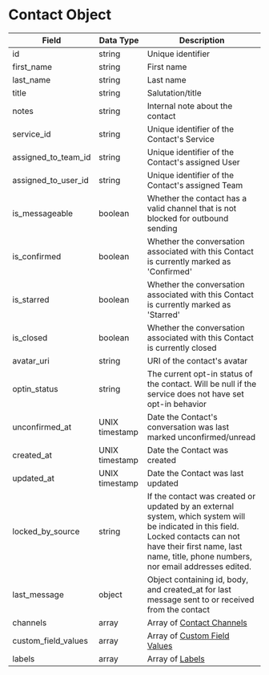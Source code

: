 # Contact Object

Field | Data Type | Description
--- | --- | ---
id | string | Unique identifier
first_name | string | First name
last_name | string | Last name
title | string | Salutation/title
notes | string | Internal note about the contact
service_id | string | Unique identifier of the Contact's Service
assigned_to_team_id | string | Unique identifier of the Contact's assigned User
assigned_to_user_id | string | Unique identifier of the Contact's assigned Team 
is_messageable | boolean | Whether the contact has a valid channel that is not blocked for outbound sending
is_confirmed | boolean | Whether the conversation associated with this Contact is currently marked as 'Confirmed'
is_starred | boolean | Whether the conversation associated with this Contact is currently marked as 'Starred'
is_closed | boolean | Whether the conversation associated with this Contact is currently closed
avatar_uri | string | URI of the contact's avatar
optin_status | string | The current opt-in status of the contact.  Will be null if the service does not have set opt-in behavior
unconfirmed_at | UNIX timestamp | Date the Contact's conversation was last marked unconfirmed/unread
created_at | UNIX timestamp | Date the Contact was created
updated_at | UNIX timestamp | Date the Contact was last updated
locked_by_source | string | If the contact was created or updated by an external system, which system will be indicated in this field. Locked contacts can not have their first name, last name, title, phone numbers, nor email addresses edited.
last_message | object | Object containing id, body, and created_at for last message sent to or received from the contact
channels | array | Array of [Contact Channels]
custom_field_values | array | Array of [Custom Field Values]
labels | array | Array of [Labels]



[Contact Channels]: /contact_channels//README.md
[Custom Field Values]: /custom_field_values/README.md
[Labels]: /labels/README.md
